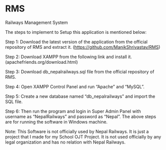 # RMS
Railways Management System

The steps to implement to Setup this application is mentioned below: 

Step 1: Download the latest version of the application from the official repository of RMS and extract it. (https://github.com/ManikShrivastav/RMS)

Step 2: Download XAMPP from the following link and install it.
	(apachefriends.org/download.html)

Step 3: Download db_nepalrailways.sql file from the official repository of RMS.

Step 4: Open XAMPP Control Panel and run “Apache” and “MySQL”. 

Step 5: Create a new database named “db_nepalrailways” and import the SQL file.

Step 6: Then run the program and login in Super Admin Panel with username as “NepalRailways” and password as “Nepal”.
The above steps are for running the software in Windows machine.  



Note: This Software is not officially used by Nepal Railways. It is just a project that I made for my School OJT Project. It is not used officially by any legal organization and has no relation with Nepal Railways.
